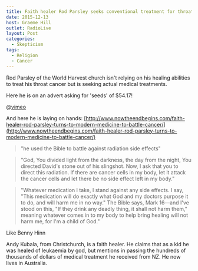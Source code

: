 ```yaml
---
title: Faith healer Rod Parsley seeks conventional treatment for throat cancer
date: 2015-12-13
host: Graeme Hill
outlet: RadioLive
layout: Post
categories:
  - Skepticism
tags:
  - Religion
  - Cancer
---
```


Rod Parsley of the World Harvest church isn't relying on his healing abilities to treat his throat cancer but is seeking actual medical treatments.

<!-- more -->

Here he is on an advert asking for 'seeds' of $54.17!

@[vimeo](https://vimeo.com/143341074)

And here he is laying on hands: [http://www.nowtheendbegins.com/faith-healer-rod-parsley-turns-to-modern-medicine-to-battle-cancer/](http://www.nowtheendbegins.com/faith-healer-rod-parsley-turns-to-modern-medicine-to-battle-cancer/)

> "he used the Bible to battle against radiation side effects"

> "God, You divided light from the darkness, the day from the night, You directed David's stone out of his slingshot. Now, I ask that you to direct this radiation. If there are cancer cells in my body, let it attack the cancer cells and let there be no side effect left in my body."

> "Whatever medication I take, I stand against any side effects. I say, "This medication will do exactly what God and my doctors purpose it to do, and will harm me in no way." The Bible says, Mark 16—and I've stood on this, "If they drink any deadly thing, it shall not harm them," meaning whatever comes in to my body to help bring healing will not harm me, for I'm a child of God."

Like Benny Hinn

Andy Kubala, from Christchurch, is a faith healer. He claims that as a kid he was healed of leukaemia by god, but mentions in passing the hundreds of thousands of dollars of medical treatment he received from NZ. He now lives in Australia.

